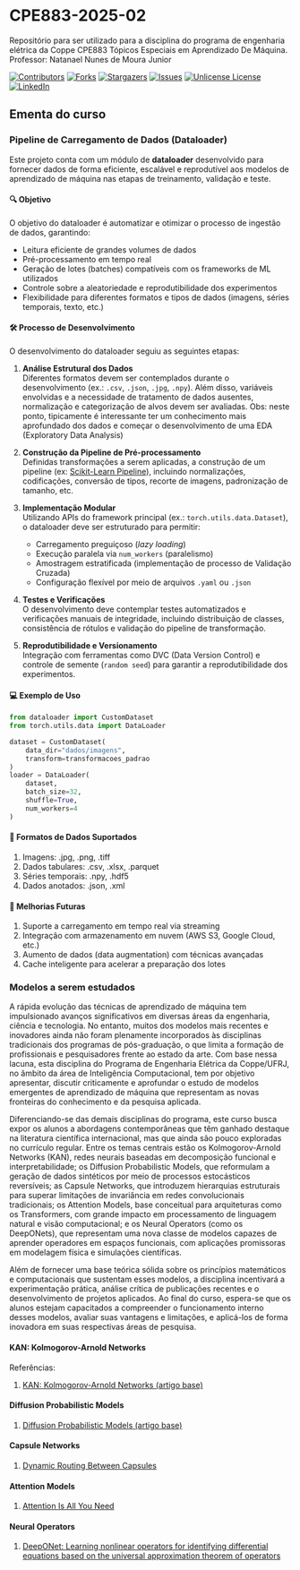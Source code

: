 # CPE883-2025-02
Repositório para ser utilizado para a disciplina do programa de engenharia elétrica da Coppe CPE883 Tópicos Especiais em Aprendizado De Máquina. Professor: Natanael Nunes de Moura Junior


<!-- PROJECT SHIELDS -->
<!--
*** I'm using markdown "reference style" links for readability.
*** Reference links are enclosed in brackets [ ] instead of parentheses ( ).
*** See the bottom of this document for the declaration of the reference variables
*** for contributors-url, forks-url, etc. This is an optional, concise syntax you may use.
*** https://www.markdownguide.org/basic-syntax/#reference-style-links
-->
[![Contributors][contributors-shield]][contributors-url]
[![Forks][forks-shield]][forks-url]
[![Stargazers][stars-shield]][stars-url]
[![Issues][issues-shield]][issues-url]
[![Unlicense License][license-shield]][license-url]
[![LinkedIn][linkedin-shield]][linkedin-url]


<!-- MARKDOWN LINKS & IMAGES -->
<!-- https://www.markdownguide.org/basic-syntax/#reference-style-links -->
[contributors-shield]: https://img.shields.io/github/contributors/natmourajr/CPE883-2025-02.svg?style=for-the-badge
[contributors-url]: https://github.com/natmourajr/CPE883-2025-02/graphs/contributors
[forks-shield]: https://img.shields.io/github/forks/natmourajr/CPE883-2025-02.svg?style=for-the-badge
[forks-url]: https://github.com/natmourajr/CPE883-2025-02/network/members
[stars-shield]: https://img.shields.io/github/stars/natmourajr/CPE883-2025-02.svg?style=for-the-badge
[stars-url]: https://github.com/natmourajr/CPE883-2025-02/stargazers
[issues-shield]: https://img.shields.io/github/issues/natmourajr/CPE883-2025-02.svg?style=for-the-badge
[issues-url]: https://github.com/natmourajr/CPE883-2025-02/issues
[license-shield]: https://img.shields.io/github/license/natmourajr/CPE883-2025-02.svg?style=for-the-badge
[license-url]: https://github.com/natmourajr/CPE883-2025-02/blob/master/LICENSE.txt
[linkedin-shield]: https://img.shields.io/badge/-LinkedIn-black.svg?style=for-the-badge&logo=linkedin&colorB=555
[linkedin-url]: www.linkedin.com/in/natanael-moura-junior-425a3294


## Ementa do curso


### Pipeline de Carregamento de Dados (Dataloader)

Este projeto conta com um módulo de **dataloader** desenvolvido para fornecer dados de forma eficiente, escalável e reprodutível aos modelos de aprendizado de máquina nas etapas de treinamento, validação e teste.

#### 🔍 Objetivo

O objetivo do dataloader é automatizar e otimizar o processo de ingestão de dados, garantindo:
- Leitura eficiente de grandes volumes de dados
- Pré-processamento em tempo real
- Geração de lotes (batches) compatíveis com os frameworks de ML utilizados
- Controle sobre a aleatoriedade e reprodutibilidade dos experimentos
- Flexibilidade para diferentes formatos e tipos de dados (imagens, séries temporais, texto, etc.)

#### 🛠️ Processo de Desenvolvimento

O desenvolvimento do dataloader seguiu as seguintes etapas:

1. **Análise Estrutural dos Dados**  
   Diferentes formatos devem ser contemplados durante o desenvolvimento (ex.: `.csv`, `.json`, `.jpg`, `.npy`). Além disso, variáveis envolvidas e a necessidade de tratamento de dados ausentes, normalização e categorização de alvos devem ser avaliadas.
   Obs: neste ponto, tipicamente é interessante ter um conhecimento mais aprofundado dos dados e começar o desenvolvimento de uma EDA (Exploratory Data Analysis)

2. **Construção da Pipeline de Pré-processamento**  
   Definidas transformações a serem aplicadas, a construção de um pipeline (ex: [Scikit-Learn Pipeline](https://example.com)), incluindo normalizações, codificações, conversão de tipos, recorte de imagens, padronização de tamanho, etc.

3. **Implementação Modular**  
   Utilizando APIs do framework principal (ex.: `torch.utils.data.Dataset`), o dataloader deve ser estruturado para permitir:
   - Carregamento preguiçoso (*lazy loading*)
   - Execução paralela via `num_workers` (paralelismo)
   - Amostragem estratificada (implementação de processo de Validação Cruzada)
   - Configuração flexível por meio de arquivos `.yaml` ou `.json`

4. **Testes e Verificações**  
   O desenvolvimento deve contemplar testes automatizados e verificações manuais de integridade, incluindo distribuição de classes, consistência de rótulos e validação do pipeline de transformação.

5. **Reprodutibilidade e Versionamento**  
   Integração com ferramentas como DVC (Data Version Control) e controle de semente (`random seed`) para garantir a reprodutibilidade dos experimentos.

#### 💻 Exemplo de Uso

```python
from dataloader import CustomDataset
from torch.utils.data import DataLoader

dataset = CustomDataset(
    data_dir="dados/imagens",
    transform=transformacoes_padrao
)
loader = DataLoader(
    dataset,
    batch_size=32,
    shuffle=True,
    num_workers=4
)

```
#### 📁 Formatos de Dados Suportados
1. Imagens: .jpg, .png, .tiff
2. Dados tabulares: .csv, .xlsx, .parquet
3. Séries temporais: .npy, .hdf5
4. Dados anotados: .json, .xml

#### 🚧 Melhorias Futuras
1. Suporte a carregamento em tempo real via streaming
2. Integração com armazenamento em nuvem (AWS S3, Google Cloud, etc.)
3. Aumento de dados (data augmentation) com técnicas avançadas
4. Cache inteligente para acelerar a preparação dos lotes

### Modelos a serem estudados

A rápida evolução das técnicas de aprendizado de máquina tem impulsionado avanços significativos em diversas áreas da engenharia, ciência e tecnologia. No entanto, muitos dos modelos mais recentes e inovadores ainda não foram plenamente incorporados às disciplinas tradicionais dos programas de pós-graduação, o que limita a formação de profissionais e pesquisadores frente ao estado da arte. Com base nessa lacuna, esta disciplina do Programa de Engenharia Elétrica da Coppe/UFRJ, no âmbito da área de Inteligência Computacional, tem por objetivo apresentar, discutir criticamente e aprofundar o estudo de modelos emergentes de aprendizado de máquina que representam as novas fronteiras do conhecimento e da pesquisa aplicada.

Diferenciando-se das demais disciplinas do programa, este curso busca expor os alunos a abordagens contemporâneas que têm ganhado destaque na literatura científica internacional, mas que ainda são pouco exploradas no currículo regular. Entre os temas centrais estão os Kolmogorov-Arnold Networks (KAN), redes neurais baseadas em decomposição funcional e interpretabilidade; os Diffusion Probabilistic Models, que reformulam a geração de dados sintéticos por meio de processos estocásticos reversíveis; as Capsule Networks, que introduzem hierarquias estruturais para superar limitações de invariância em redes convolucionais tradicionais; os Attention Models, base conceitual para arquiteturas como os Transformers, com grande impacto em processamento de linguagem natural e visão computacional; e os Neural Operators (como os DeepONets), que representam uma nova classe de modelos capazes de aprender operadores em espaços funcionais, com aplicações promissoras em modelagem física e simulações científicas.

Além de fornecer uma base teórica sólida sobre os princípios matemáticos e computacionais que sustentam esses modelos, a disciplina incentivará a experimentação prática, análise crítica de publicações recentes e o desenvolvimento de projetos aplicados. Ao final do curso, espera-se que os alunos estejam capacitados a compreender o funcionamento interno desses modelos, avaliar suas vantagens e limitações, e aplicá-los de forma inovadora em suas respectivas áreas de pesquisa.

#### KAN: Kolmogorov-Arnold Networks
Referências: 
1. [KAN: Kolmogorov-Arnold Networks (artigo base)](https://arxiv.org/abs/2404.19756)

#### Diffusion Probabilistic Models
1. [Diffusion Probabilistic Models (artigo base)](https://arxiv.org/abs/2006.11239)

#### Capsule Networks
1. [Dynamic Routing Between Capsules](https://arxiv.org/abs/1710.09829v2)

#### Attention Models
1. [Attention Is All You Need](https://arxiv.org/abs/1706.03762)

#### Neural Operators
1. [DeepONet: Learning nonlinear operators for identifying differential equations based on the universal approximation theorem of operators](https://arxiv.org/abs/1910.03193)